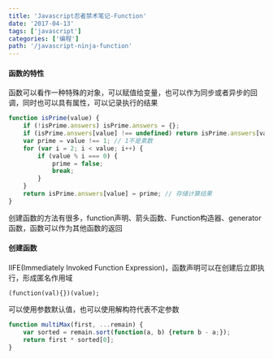 ```yaml
---
title: 'Javascript忍者禁术笔记-Function'
date: '2017-04-13'
tags: ['javascript']
categories: ['编程']
path: '/javascript-ninja-function'
---
```


#### 函数的特性

函数可以看作一种特殊的对象，可以赋值给变量，也可以作为同步或者异步的回调，同时也可以具有属性，可以记录执行的结果

```javascript
function isPrime(value) {
    if (!isPrime.answers) isPrime.answers = {};
    if (isPrime.answers[value] !== undefined) return isPrime.answers[value];
    var prime = value !== 1; // 1不是素数
    for (var i = 2; i < value; i++) {
        if (value % i === 0) {
            prime = false;
            break;
        }
    }
    return isPrime.answers[value] = prime; // 存储计算结果
}
```

创建函数的方法有很多，function声明、箭头函数、Function构造器、generator函数，函数可以作为其他函数的返回

#### 创建函数

IIFE(Immediately Invoked Function Expression)，函数声明可以在创建后立即执行，形成匿名作用域

```
(function(val){})(value);
```

可以使用参数默认值，也可以使用解构符代表不定参数

```javascript
function multiMax(first, ...remain) {
    var sorted = remain.sort(function(a, b) {return b - a;});
    return first * sorted[0];
}
```

